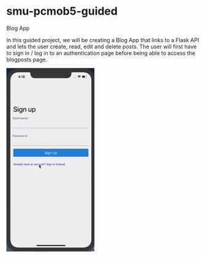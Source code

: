 # smu-pcmob5-guided
Blog App

In this guided project, we will be creating a Blog App that links to a Flask API and lets the user create, read, edit and delete posts.
The user will first have to sign in / log in to an authentication page before being able to access the blogposts page.

![alt-text](https://github.com/Tinkercademy/smu-pcmob5-guided/blob/master/pcmob-5-blog-app.gif)
